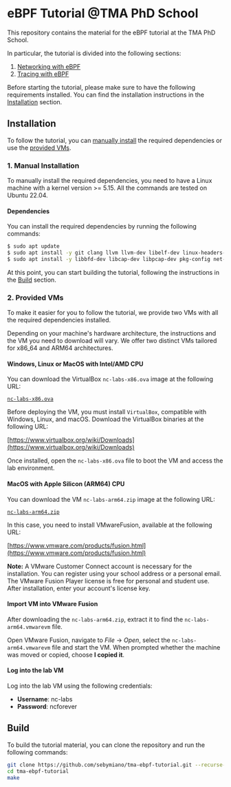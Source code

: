 # eBPF Tutorial @TMA PhD School
This repository contains the material for the eBPF tutorial at the TMA PhD School.

In particular, the tutorial is divided into the following sections:
1. [Networking with eBPF](#networking-with-ebpf)
2. [Tracing with eBPF](#tracing-with-ebpf)

Before starting the tutorial, please make sure to have the following requirements installed.
You can find the installation instructions in the [Installation](#installation) section.

## Installation
To follow the tutorial, you can [manually install](#manual-installation) the required dependencies or use the [provided VMs](#provided-vms).

### 1. Manual Installation
To manually install the required dependencies, you need to have a Linux machine with a kernel version >= 5.15.
All the commands are tested on Ubuntu 22.04.

#### Dependencies
You can install the required dependencies by running the following commands:
```bash
$ sudo apt update
$ sudo apt install -y git clang llvm llvm-dev libelf-dev linux-headers-generic build-essential libc6-dev-i386 make
$ sudo apt install -y libbfd-dev libcap-dev libpcap-dev pkg-config net-tools
```

At this point, you can start building the tutorial, following the instructions in the [Build](#build) section.

### 2. Provided VMs
To make it easier for you to follow the tutorial, we provide two VMs with all the required dependencies installed.

Depending on your machine's hardware architecture, the instructions and the VM you need to download will vary. 
We offer two distinct VMs tailored for x86\_64 and ARM64 architectures.

#### Windows, Linux or MacOS with Intel/AMD CPU
You can download the VirtualBox `nc-labs-x86.ova` image at the following URL:

[`nc-labs-x86.ova`](https://polimi365-my.sharepoint.com/:f:/g/personal/10457521_polimi_it/Es0q0I2jbYtFtA3ep20xfPMB9NQNuquPC-idwO2wqrI9zA?e=lAljJt)

Before deploying the VM, you must install `VirtualBox`, compatible with Windows, Linux, and macOS. 
Download the VirtualBox binaries at the following URL:

[https://www.virtualbox.org/wiki/Downloads](https://www.virtualbox.org/wiki/Downloads)

Once installed, open the `nc-labs-x86.ova` file to boot the VM and access the lab environment.

#### MacOS with Apple Silicon (ARM64) CPU
You can download the VM `nc-labs-arm64.zip` image at the following URL:

[`nc-labs-arm64.zip`](https://polimi365-my.sharepoint.com/:f:/g/personal/10457521_polimi_it/Es0q0I2jbYtFtA3ep20xfPMB9NQNuquPC-idwO2wqrI9zA?e=lAljJt)

In this case, you need to install VMwareFusion, available at the following URL:

[https://www.vmware.com/products/fusion.html](https://www.vmware.com/products/fusion.html)

**Note:** A VMware Customer Connect account is necessary for the installation. You can register using your school address or a personal email. The VMware Fusion Player license is free for personal and student use. After installation, enter your account's license key.

#### Import VM into VMware Fusion
After downloading the `nc-labs-arm64.zip`, extract it to find the `nc-labs-arm64.vmwarevm` file.

Open VMware Fusion, navigate to *File* -> *Open*, select the `nc-labs-arm64.vmwarevm` file and start the VM.
When prompted whether the machine was moved or copied, choose **I copied it**.

#### Log into the lab VM
Log into the lab VM using the following credentials:

- **Username**: nc-labs
- **Password**: ncforever

## Build
To build the tutorial material, you can clone the repository and run the following commands:

```bash
git clone https://github.com/sebymiano/tma-ebpf-tutorial.git --recurse-submodules
cd tma-ebpf-tutorial
make
```